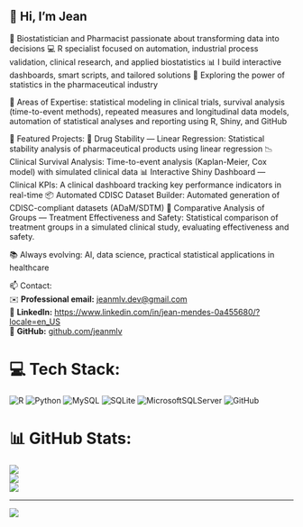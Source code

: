 ## 👋 Hi, I’m Jean  

🎯 Biostatistician and Pharmacist passionate about transforming data into decisions
💻 R specialist focused on automation, industrial process validation, clinical research, and applied biostatistics
📊 I build interactive dashboards, smart scripts, and tailored solutions
🔬 Exploring the power of statistics in the pharmaceutical industry  

🧪 Areas of Expertise: statistical modeling in clinical trials, survival analysis (time-to-event methods), repeated measures and longitudinal data models, automation of statistical analyses and reporting using R, Shiny, and GitHub

🔗 Featured Projects:
🧪 Drug Stability — Linear Regression: Statistical stability analysis of pharmaceutical products using linear regression
📉 Clinical Survival Analysis: Time-to-event analysis (Kaplan-Meier, Cox model) with simulated clinical data
📊 Interactive Shiny Dashboard — Clinical KPIs: A clinical dashboard tracking key performance indicators in real-time
📦 Automated CDISC Dataset Builder: Automated generation of CDISC-compliant datasets (ADaM/SDTM)
🧪 Comparative Analysis of Groups — Treatment Effectiveness and Safety: Statistical comparison of treatment groups in a simulated clinical study, evaluating effectiveness and safety.

📚 Always evolving: AI, data science, practical statistical applications in healthcare

📫 Contact:  
✉️ **Professional email:** [jeanmlv.dev@gmail.com](mailto:jeanmlv.dev@gmail.com)  
🔗 **LinkedIn:** https://www.linkedin.com/in/jean-mendes-0a455680/?locale=en_US  
🐙 **GitHub:** [github.com/jeanmlv](https://github.com/jeanmlv)  

# 💻 Tech Stack:
![R](https://img.shields.io/badge/r-%23276DC3.svg?style=for-the-badge&logo=r&logoColor=white) ![Python](https://img.shields.io/badge/python-3670A0?style=for-the-badge&logo=python&logoColor=ffdd54) ![MySQL](https://img.shields.io/badge/mysql-4479A1.svg?style=for-the-badge&logo=mysql&logoColor=white) ![SQLite](https://img.shields.io/badge/sqlite-%2307405e.svg?style=for-the-badge&logo=sqlite&logoColor=white) ![MicrosoftSQLServer](https://img.shields.io/badge/Microsoft%20SQL%20Server-CC2927?style=for-the-badge&logo=microsoft%20sql%20server&logoColor=white) ![GitHub](https://img.shields.io/badge/github-%23121011.svg?style=for-the-badge&logo=github&logoColor=white)
# 📊 GitHub Stats:
![](https://github-readme-stats.vercel.app/api?username=jeanmlv&theme=merko&hide_border=false&include_all_commits=false&count_private=false)<br/>
![](https://nirzak-streak-stats.vercel.app/?user=jeanmlv&theme=merko&hide_border=false)<br/>
![](https://github-readme-stats.vercel.app/api/top-langs/?username=jeanmlv&theme=merko&hide_border=false&include_all_commits=false&count_private=false&layout=compact)

---
[![](https://visitcount.itsvg.in/api?id=jeanmlv&icon=0&color=0)](https://visitcount.itsvg.in)

<!-- Proudly created with GPRM ( https://gprm.itsvg.in ) -->
